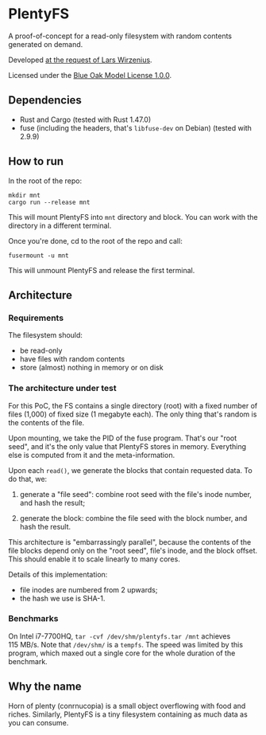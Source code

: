 # PlentyFS

A proof-of-concept for a read-only filesystem with random contents generated on
demand.

Developed [at the request of Lars Wirzenius](https://toot.liw.fi/@liw/105028618188354731).

Licensed under the [Blue Oak Model License 1.0.0](LICENSE.md).

## Dependencies

- Rust and Cargo (tested with Rust 1.47.0)
- fuse (including the headers, that's `libfuse-dev` on Debian) (tested with
    2.9.9)

## How to run

In the root of the repo:

```
mkdir mnt
cargo run --release mnt
```

This will mount PlentyFS into `mnt` directory and block. You can work with the
directory in a different terminal.

Once you're done, cd to the root of the repo and call:

```
fusermount -u mnt
```

This will unmount PlentyFS and release the first terminal.

## Architecture

### Requirements

The filesystem should:

- be read-only
- have files with random contents
- store (almost) nothing in memory or on disk

### The architecture under test

For this PoC, the FS contains a single directory (root) with a fixed number of
files (1,000) of fixed size (1 megabyte each). The only thing that's random is
the contents of the file.

Upon mounting, we take the PID of the fuse program. That's our "root seed", and
it's the only value that PlentyFS stores in memory. Everything else is computed
from it and the meta-information.

Upon each `read()`, we generate the blocks that contain requested data. To do
that, we:

1. generate a "file seed": combine root seed with the file's inode number, and
   hash the result;

2. generate the block: combine the file seed with the block number, and hash the
   result.

This architecture is "embarrassingly parallel", because the contents of the file
blocks depend only on the "root seed", file's inode, and the block offset. This
should enable it to scale linearly to many cores.

Details of this implementation:

- file inodes are numbered from 2 upwards;
- the hash we use is SHA-1.

### Benchmarks

On Intel i7-7700HQ, `tar -cvf /dev/shm/plentyfs.tar /mnt` achieves 115 MB/s.
Note that `/dev/shm/` is a `tempfs`. The speed was limited by this program,
which maxed out a single core for the whole duration of the benchmark.

## Why the name

Horn of plenty (conrnucopia) is a small object overflowing with food and riches.
Similarly, PlentyFS is a tiny filesystem containing as much data as you can
consume.
